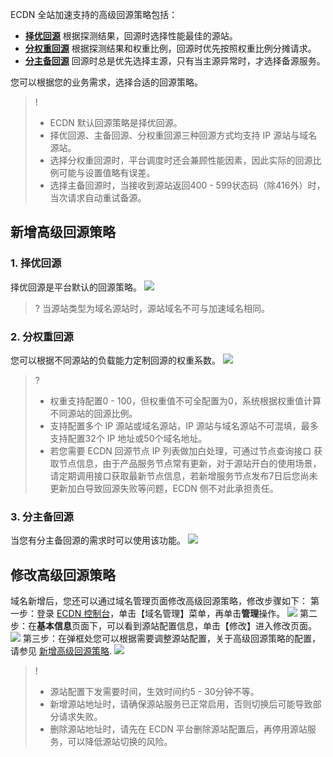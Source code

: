 ECDN 全站加速支持的高级回源策略包括：  
- **[择优回源](#default)**
根据探测结果，回源时选择性能最佳的源站。
- **[分权重回源](#weight)**
根据探测结果和权重比例，回源时优先按照权重比例分摊请求。
- **[分主备回源](#master-backup)**
回源时总是优先选择主源，只有当主源异常时，才选择备源服务。

您可以根据您的业务需求，选择合适的回源策略。  
>!
>- ECDN 默认回源策略是择优回源。
>- 择优回源、主备回源、分权重回源三种回源方式均支持 IP 源站与域名源站。
>- 选择分权重回源时，平台调度时还会兼顾性能因素，因此实际的回源比例可能与设置值略有误差。
>- 选择主备回源时，当接收到源站返回400 - 599状态码（除416外）时，当次请求自动重试备源。


## 新增高级回源策略[](id:new)

### 1. 择优回源[](id:default)
择优回源是平台默认的回源策略。
![](https://main.qcloudimg.com/raw/cb4e342444e4bf4cd00cb27d940ec9fe.png)

>? 当源站类型为域名源站时，源站域名不可与加速域名相同。


### 2. 分权重回源[](id:weight)
您可以根据不同源站的负载能力定制回源的权重系数。
![](https://main.qcloudimg.com/raw/67d50247982e9eb4bcd5b244aa365f2f.png)   

>?
>- 权重支持配置0 - 100，但权重值不可全配置为0，系统根据权重值计算不同源站的回源比例。
>- 支持配置多个 IP 源站或域名源站，IP 源站与域名源站不可混填，最多支持配置32个 IP 地址或50个域名地址。
>- 若您需要 ECDN 回源节点 IP 列表做加白处理，可通过节点查询接口 获取节点信息，由于产品服务节点常有更新，对于源站开白的使用场景，请定期调用接口获取最新节点信息，若新增服务节点发布7日后您尚未更新加白导致回源失败等问题，ECDN 侧不对此承担责任。


### 3. 分主备回源[](id:master-backup)
当您有分主备回源的需求时可以使用该功能。
![](https://main.qcloudimg.com/raw/ec760ae6232996fe79090740a1f3812c.png)

## 修改高级回源策略
域名新增后，您还可以通过域名管理页面修改高级回源策略，修改步骤如下：
第一步：登录 [ECDN 控制台](https://console.cloud.tencent.com/dsa)，单击【域名管理】菜单，再单击**管理**操作。
![](https://main.qcloudimg.com/raw/2a6178c5f3c8fedb1b759c6adaaa0961.png)
第二步：在**基本信息**页面下，可以看到源站配置信息，单击【修改】进入修改页面。
![](https://main.qcloudimg.com/raw/f6c5c81c162d7da054da02ae47ce73b3.png)
第三步：在弹框处您可以根据需要调整源站配置，关于高级回源策略的配置，请参见 [新增高级回源策略](#new).
![](https://main.qcloudimg.com/raw/7787ebc04c0657f6edda95ef0f9545e3.png)

>!
>- 源站配置下发需要时间，生效时间约5 - 30分钟不等。
>- 新增源站地址时，请确保源站服务已正常启用，否则切换后可能导致部分请求失败。
>- 删除源站地址时，请先在 ECDN 平台删除源站配置后，再停用源站服务，可以降低源站切换的风险。
